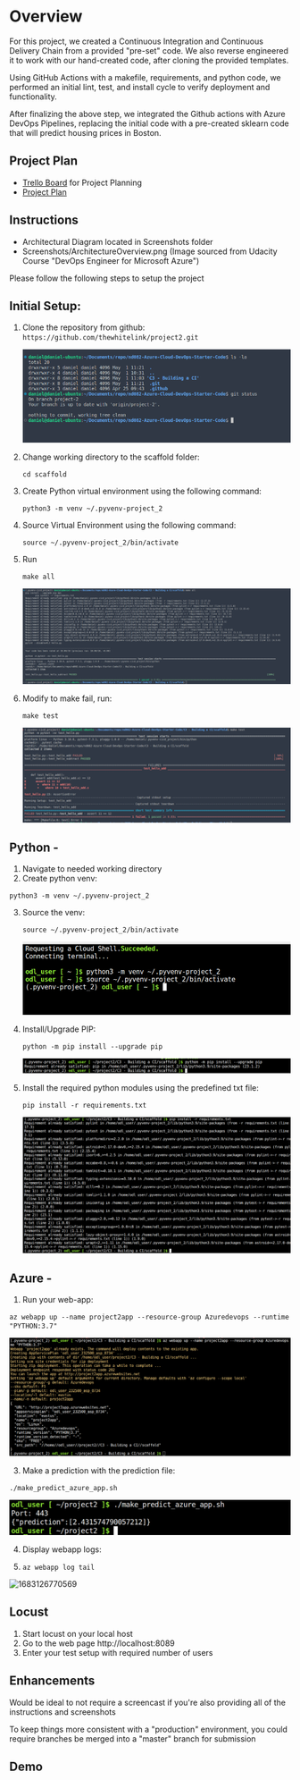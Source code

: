 # Overview

For this project, we created a Continuous Integration and Continuous Delivery Chain from a provided "pre-set" code. We also reverse engineered it to work with our hand-created code, after cloning the provided templates.

Using GitHub Actions with a makefile, requirements, and python code, we performed an initial lint, test, and install cycle to verify deployment and functionality.

After finalizing the above step, we integrated the Github actions with Azure DevOps Pipelines, replacing the initial code with a pre-created sklearn code that will predict housing prices in Boston.

## Project Plan

* [Trello Board](https://trello.com/b/qT4hBPf3/project-management) for Project Planning
* [Project Plan](Documents/ProjectPlan.xlsx)

## Instructions

* Architectural Diagram located in Screenshots folder
* Screenshots/ArchitectureOverview.png (Image sourced from Udacity Course "DevOps Engineer for Microsoft Azure")

Please follow the following steps to setup the project

## Initial Setup:

1. Clone the repository from github: `https://github.com/thewhitelink/project2.git`

   ![1682955161135](Images/1682955161135.png)
2. Change working directory to the scaffold folder:

   ```
   cd scaffold
   ```
3. Create Python virtual environment using the following command:

   ```
   python3 -m venv ~/.pyvenv-project_2
   ```
4. Source Virtual Environment using the following command:

   ```
   source ~/.pyvenv-project_2/bin/activate
   ```
5. Run

   ```
   make all
   ```

   ![1682956578670](Images/1682956578670.png)
6. Modify to make fail, run:

   ```
   make test
   ```

   ![1682956898023](Images/1682956898023.png)

## Python -

1. Navigate to needed working directory
2. Create python venv:

```
python3 -m venv ~/.pyvenv-project_2
```

3. Source the venv:

   ```
   source ~/.pyvenv-project_2/bin/activate
   ```

   ![1683126946552](image/README/1683126946552.png)
4. Install/Upgrade PIP:

   ```
   python -m pip install --upgrade pip
   ```

   ![1683126888754](image/README/1683126888754.png)
5. Install the required python modules using the predefined txt file:

   ```
   pip install -r requirements.txt
   ```

   ![1683126826974](image/README/1683126826974.png)

## Azure -

1. Run your web-app:

```
az webapp up --name project2app --resource-group Azuredevops --runtime "PYTHON:3.7"
```

![1683126805541](image/README/1683126805541.png)

3. Make a prediction with the prediction file:

```
./make_predict_azure_app.sh
```

![1683217998001](image/README/1683217998001.png)

4. Display webapp logs:
5. ```
   az webapp log tail
   ```

![1683126770569](image/README/1683126770569.png)

## Locust

1. Start locust on your local host
2. Go to the web page http://localhost:8089
3. Enter your test setup with required number of users

## Enhancements

Would be ideal to not require a screencast if you're also providing all of the instructions and screenshots

To keep things more consistent with a "production" environment, you could require branches be merged into a "master" branch for submission

## Demo
